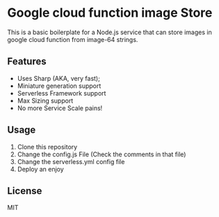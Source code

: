 # Google cloud function image Store

This is a basic boilerplate for a Node.js service that can store images in google cloud function from image-64 strings.

## Features

- Uses Sharp (AKA, very fast);
- Miniature generation support
- Serverless Framework support
- Max Sizing support
- No more Service Scale pains!

## Usage

1. Clone this repository
2. Change the config.js File (Check the comments in that file)
3. Change the serverless.yml config file
4. Deploy an enjoy

## License

MIT